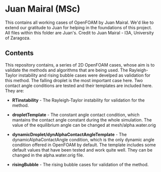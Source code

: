 # Juan Mairal (MSc)

This contains all working cases of OpenFOAM by Juan Mairal. We'd like to extend our gratitude to Juan for helping in the foundations of this project. All files within this folder are Juan's.  Credit to Juan Mairal - I3A, University of Zaragoza.

## Contents

This repository contains, a series of 2D OpenFOAM cases, whose aim is to validate the methods and algorithms that are being used. The Rayleigh-Taylor instability and rising bubble cases were develped as validation for this method. The falling droplet is the most important case here. Two contact angle conditions are tested and their templates are included here. They are:

- **RTinstability** - The Rayleigh-Taylor instability for validation for the method. 

- **dropletTemplate** - The constant angle contact condition, which mantains the contact angle constant during the whole simulation. The value of the equilibrium angle can be changed at mesh/alpha.water.orig

- **dynamicDroplet/dynAlphaContactAngleTemplate** - The dynamicAlphaContactAngle condition, which is the only dynamic angle condition offered in OpenFOAM by default. The template includes some default values that have been tested and work quite well. They can be changed in the alpha.water.orig file.

- **risingBubble** - The rising bubble cases for validation of the method. 
